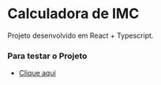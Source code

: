 # Calculadora de IMC

Projeto desenvolvido em React + Typescript.

### Para testar o Projeto
- [Clique aqui](`https://calc-imc-woad.vercel.app/`)